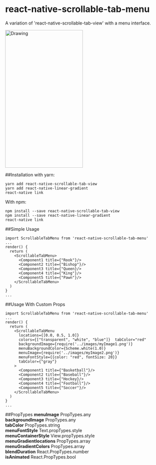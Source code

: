 # react-native-scrollable-tab-menu
A variation of 'react-native-scrollable-tab-view' with a menu interface.

<img src="https://image.ibb.co/e8rJWF/scrollable_Tab_Menu.gif" alt="Drawing" width="248px" height="441px"/>

##Installation
with yarn:
```
yarn add react-native-scrollable-tab-view
yarn add react-native-linear-gradient
react-native link
```
With npm:
```
npm install --save react-native-scrollable-tab-view
npm install --save react-native-linear-gradient
react-native link
```

##Simple Usage
```
import ScrollableTabMenu from 'react-native-scrollable-tab-menu'
...
render() {
  return (
    <ScrollableTabMenu>
      <Component1 title={"Rook"}/>
      <Component2 title={"Bishop"}/>
      <Component3 title={"Queen}/>
      <Component4 title={"King"}/>
      <Component5 title={"Pawn"}/>
    </ScrollableTabMenu>
  )
}
...
```

##Usage With Custom Props
```
import ScrollableTabMenu from 'react-native-scrollable-tab-menu'
...
render() {
  return (
    <ScrollableTabMenu
      locations={[0.0, 0.5, 1.0]}
      colors={["transparent", "white", "blue"]}  tabColor="red"
      backgroundImage={require('../images/myImage1.png')}
      menuBackgroundColor={Scheme.white(1.0)}
      menuImage={require('../images/myImage2.png')}
      menuFontStyle={{color: "red", fontSize: 20}}
      tabColor={"gray"}
    >
      <Component1 title={"Basketball"}/>
      <Component2 title={"Baseball"}/>
      <Component3 title={"Hockey}/>
      <Component4 title={"Football"}/>
      <Component5 title={"Soccer"}/>
    </ScrollableTabMenu>
  )
}
...
```

##PropTypes
<b>menuImage</b> PropTypes.any<br/>
<b>backgroundImage</b> PropTypes.any<br/>
<b>tabColor</b> PropTypes.string<br/>
<b>menuFontStyle</b> Text.propTypes.style<br/>
<b>menuContainerStyle</b> View.propTypes.style<br/>
<b>menuGradientlocations</b> PropTypes.array<br/>
<b>menuGradientColors</b> PropTypes.array<br/>
<b>blendDuration</b> React.PropTypes.number<br/>
<b>isAnimated</b> React.PropTypes.bool<br/>
